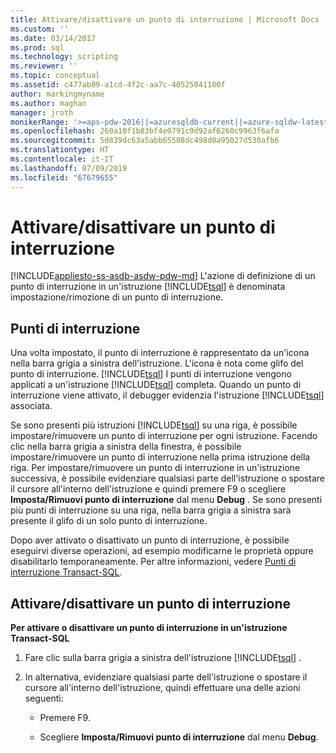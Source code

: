 ```yaml
---
title: Attivare/disattivare un punto di interruzione | Microsoft Docs
ms.custom: ''
ms.date: 03/14/2017
ms.prod: sql
ms.technology: scripting
ms.reviewer: ''
ms.topic: conceptual
ms.assetid: c477ab89-a1cd-4f2c-aa7c-40525041100f
author: markingmyname
ms.author: maghan
manager: jroth
monikerRange: '>=aps-pdw-2016||=azuresqldb-current||=azure-sqldw-latest||>=sql-server-2016||=sqlallproducts-allversions||>=sql-server-linux-2017||=azuresqldb-mi-current'
ms.openlocfilehash: 260a10f1b83bf4e0791c9d92af6260c9963f6afa
ms.sourcegitcommit: 5d839dc63a5abb65508dc498d0a95027d530afb6
ms.translationtype: HT
ms.contentlocale: it-IT
ms.lasthandoff: 07/09/2019
ms.locfileid: "67679655"
---
```

# <a name="toggle-a-breakpoint"></a>Attivare/disattivare un punto di interruzione
[!INCLUDE[appliesto-ss-asdb-asdw-pdw-md](../../includes/appliesto-ss-asdb-asdw-pdw-md.md)]
  L'azione di definizione di un punto di interruzione in un'istruzione [!INCLUDE[tsql](../../includes/tsql-md.md)] è denominata impostazione/rimozione di un punto di interruzione.  
  
## <a name="breakpoints"></a>Punti di interruzione  
 Una volta impostato, il punto di interruzione è rappresentato da un'icona nella barra grigia a sinistra dell'istruzione. L'icona è nota come glifo del punto di interruzione. [!INCLUDE[tsql](../../includes/tsql-md.md)] I punti di interruzione vengono applicati a un'istruzione [!INCLUDE[tsql](../../includes/tsql-md.md)] completa. Quando un punto di interruzione viene attivato, il debugger evidenzia l'istruzione [!INCLUDE[tsql](../../includes/tsql-md.md)] associata.  
  
 Se sono presenti più istruzioni [!INCLUDE[tsql](../../includes/tsql-md.md)] su una riga, è possibile impostare/rimuovere un punto di interruzione per ogni istruzione. Facendo clic nella barra grigia a sinistra della finestra, è possibile impostare/rimuovere un punto di interruzione nella prima istruzione della riga. Per impostare/rimuovere un punto di interruzione in un'istruzione successiva, è possibile evidenziare qualsiasi parte dell'istruzione o spostare il cursore all'interno dell'istruzione e quindi premere F9 o scegliere **Imposta/Rimuovi punto di interruzione** dal menu **Debug** . Se sono presenti più punti di interruzione su una riga, nella barra grigia a sinistra sarà presente il glifo di un solo punto di interruzione.  
  
 Dopo aver attivato o disattivato un punto di interruzione, è possibile eseguirvi diverse operazioni, ad esempio modificarne le proprietà oppure disabilitarlo temporaneamente. Per altre informazioni, vedere [Punti di interruzione Transact-SQL](../../relational-databases/scripting/transact-sql-breakpoints.md).  
  
## <a name="toggle-a-breakpoint"></a>Attivare/disattivare un punto di interruzione  
 **Per attivare o disattivare un punto di interruzione in un'istruzione Transact-SQL**  
  
1.  Fare clic sulla barra grigia a sinistra dell'istruzione [!INCLUDE[tsql](../../includes/tsql-md.md)] .  
  
2.  In alternativa, evidenziare qualsiasi parte dell'istruzione o spostare il cursore all'interno dell'istruzione, quindi effettuare una delle azioni seguenti:  
  
    -   Premere F9.  
  
    -   Scegliere **Imposta/Rimuovi punto di interruzione** dal menu **Debug**.  
  
  
